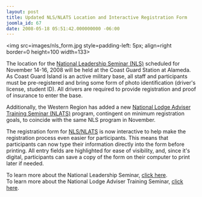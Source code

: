 ```yaml
---
layout: post
title: Updated NLS/NLATS Location and Interactive Registration Form
joomla_id: 67
date: 2008-05-18 05:51:42.000000000 -06:00
---
```

<img src=images/nls_form.jpg  style=padding-left: 5px; align=right border=0 height=100 width=133><p>The location for the <a href="/program/training/nls.php">National Leadership Seminar (NLS)</a> scheduled for November 14-16, 2008 will be held at the Coast Guard Station at Alameda. As Coast Guard Island is an active military base, all staff and participants must be pre-registered and bring some form of photo identification (driver's license, student ID). All drivers are required to provide registration and proof of insurance to enter the base.</p>

<p>Additionally, the Western Region has added a new <a href="/program/training/nlats.php">National Lodge Adviser Training Seminar (NLATS)</a> program, contingent on minimum registration goals, to coincide with the same NLS program in November.</p>

<p>The registration form for <a href="/program/training/nls.php#form">NLS/NLATS</a> is now interactive to help make the registration process even easier for participants. This means that participants can now type their information directly into the form before printing. All entry fields are highlighted for ease of visibility, and, since it's digital, participants can save a copy of the form on their computer to print later if needed.</p>

<p>To learn more about the National Leadership Seminar, <a href="/program/training/nls.php">click here</a>.<br />
To learn more about the National Lodge Adviser Training Seminar, <a href="/program/training/nlats.php">click here</a>.</p>
